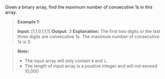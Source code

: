 Given a binary array, find the maximum number of consecutive 1s in this array.

>**Example 1:**  
>
>**Input:** [1,1,0,1,1,1]
**Output:** 3
**Explanation:** The first two digits or the last three digits are consecutive 1s.
    The maximum number of consecutive 1s is 3.

>**Note:**
>
>-   The input array will only contain  `0`  and  `1`.
>-   The length of input array is a positive integer and will not exceed 10,000